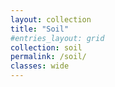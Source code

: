 ```yaml
---
layout: collection
title: "Soil"
#entries_layout: grid
collection: soil
permalink: /soil/
classes: wide
---
```

